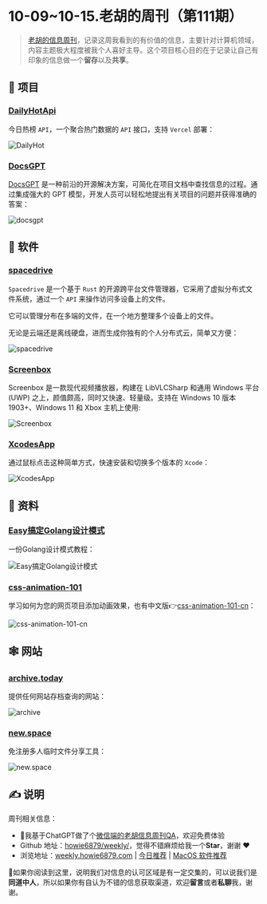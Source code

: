 # 10-09~10-15.老胡的周刊（第111期）

> [老胡的信息周刊](https://weekly.howie6879.com/)，记录这周我看到的有价值的信息，主要针对计算机领域，内容主题极大程度被我个人喜好主导。这个项目核心目的在于记录让自己有印象的信息做一个**留存**以及**共享**。

## 🎯 项目

### [DailyHotApi](https://github.com/imsyy/DailyHotApi)

今日热榜 `API`，一个聚合热门数据的 `API` 接口，支持 `Vercel` 部署：

![DailyHot](https://images-1252557999.file.myqcloud.com/uPic/DailyHot.jpg)

### [DocsGPT](https://github.com/arc53/DocsGPT)

[DocsGPT](https://github.com/arc53/DocsGPT) 是一种前沿的开源解决方案，可简化在项目文档中查找信息的过程。通过集成强大的 GPT 模型，开发人员可以轻松地提出有关项目的问题并获得准确的答案：

![docsgpt](https://images-1252557999.file.myqcloud.com/uPic/docsgpt.jpg)

## 🤖 软件

### [spacedrive](https://www.spacedrive.com/)

`Spacedrive` 是一个基于 `Rust` 的开源跨平台文件管理器，它采用了虚拟分布式文件系统，通过一个 `API` 来操作访问多设备上的文件。

它可以管理分布在多端的文件，在一个地方整理多个设备上的文件。

无论是云端还是离线硬盘，进而生成你独有的个人分布式云，简单又方便：

![spacedrive](https://images-1252557999.file.myqcloud.com/uPic/spacedrive.webp)

### [Screenbox](https://github.com/huynhsontung/Screenbox)

Screenbox 是一款现代视频播放器，构建在 LibVLCSharp 和通用 Windows 平台 (UWP) 之上，颜值颇高，同时又快速、轻量级。支持在 Windows 10 版本 1903+、Windows 11 和 Xbox 主机上使用:

![Screenbox](https://images-1252557999.file.myqcloud.com/uPic/Screenbox.jpg)

### [XcodesApp](https://github.com/XcodesOrg/XcodesApp)

通过鼠标点击这种简单方式，快速安装和切换多个版本的 `Xcode`：

![XcodesApp](https://images-1252557999.file.myqcloud.com/uPic/XcodesApp.jpg)

## 👀 资料

### [Easy搞定Golang设计模式](https://www.yuque.com/aceld/lfhu8y/rg6nsf)

一份Golang设计模式教程：

![Easy搞定Golang设计模式](https://images-1252557999.file.myqcloud.com/uPic/Easy搞定Golang设计模式.jpg)

### [css-animation-101](https://github.com/cssanimation/css-animation-101)

学习如何为您的网页项目添加动画效果，也有中文版👉[css-animation-101-cn](https://h-wakanda.github.io/css-animation-101-cn/)：

![css-animation-101-cn](https://images-1252557999.file.myqcloud.com/uPic/css-animation-101-cn.jpg)

## 🕸 网站

### [archive.today](https://archive.today/)

提供任何网站存档查询的网站：

![archive](https://images-1252557999.file.myqcloud.com/uPic/archive.jpg)

### [new.space](https://new.space/)

免注册多人临时文件分享工具：

![new.space](https://images-1252557999.file.myqcloud.com/uPic/new.space.jpg)

## ✍️ 说明

周刊相关信息：

- 🥳我基于ChatGPT做了个[微信端的老胡信息周刊QA](https://mp.weixin.qq.com/s/3ohE-rm6kryC07parr29bQ)，欢迎免费体验
- Github 地址：[howie6879/weekly/](https://github.com/howie6879/weekly/)，觉得不错麻烦给我一个**Star**，谢谢 ❤️
- 浏览地址：[weekly.howie6879.com](https://weekly.howie6879.com) | [今日推荐](https://weekly.howie6879.com/recommend/index.html) | [MacOS 软件推荐](https://weekly.howie6879.com/soft/mac.html)

🙌如果你阅读到这里，说明我们对信息的认可区域是有一定交集的，可以说我们是**同道中人**，所以如果你有自认为不错的信息获取渠道，欢迎**留言**或者**私聊**我，谢谢。
